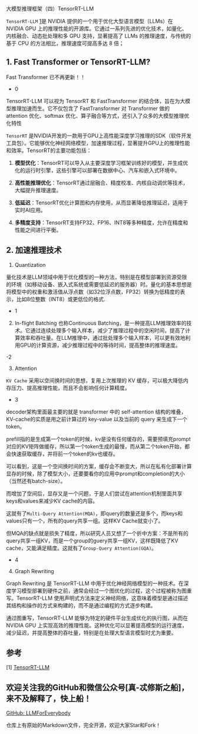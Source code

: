 大模型推理框架（四）TensorRT-LLM

`TensorRT-LLM` [1](#refer-anchor-1)是 NVIDIA 提供的一个用于优化大型语言模型（LLMs）在 NVIDIA GPU 上的推理性能的开源库。它通过一系列先进的优化技术，如量化、内核融合、动态批处理和多 GPU 支持，显著提高了 LLMs 的推理速度，与传统的基于 CPU 的方法相比，推理速度可提高多达 8 倍；

## 1. Fast Transformer or TensorRT-LLM?

Fast Transformer 已不再更新！！

- 0 

TensorRT-LLM 可以视为 TensorRT 和 FastTransformer 的结合体，旨在为大模型推理加速而生。它不仅包含了 FastTransformer 对 Transformer 做的 attention 优化、softmax 优化、算子融合等方式，还引入了众多的大模型推理优化特性

`TensorRT` 是NVIDIA开发的一款用于GPU上高性能深度学习推理的SDK（软件开发工具包）。它能够优化神经网络模型，加速推理过程，显著提升GPU上的推理性能和效率。TensorRT的主要功能包括：

1. **模型优化**：TensorRT可以导入从主要深度学习框架训练好的模型，并生成优化的运行时引擎，这些引擎可以部署在数据中心、汽车和嵌入式环境中。

2. **高性能推理优化**：TensorRT通过层融合、精度校准、内核自动调优等技术，大幅提升推理速度。

3. **低延迟**：TensorRT优化计算图和内存使用，从而显著降低推理延迟，适用于实时AI应用。

4. **多精度支持**：TensorRT支持FP32、FP16、INT8等多种精度，允许在精度和性能之间进行平衡。


## 2. 加速推理技术

1. Quantization

量化技术是LLM领域中用于优化模型的一种方法，特别是在模型部署到资源受限的环境（如移动设备、嵌入式系统或需要低延迟的服务器）时。量化的基本思想是将模型中的权重和激活值从浮点数（如32位浮点数，FP32）转换为低精度的表示，比如8位整数（INT8）或更低位的格式.

- 1

2. In-flight Batching
也称Continuous Batching，是一种提高LLM推理效率的技术。它通过连续处理多个输入样本，减少了推理过程中的空闲时间，提高了计算效率和吞吐量。在LLM推理中，通过批处理多个输入样本，可以更有效地利用GPU的计算资源，减少推理过程中的等待时间，提高整体的推理速度。

-2

3. Attention

`KV Cache` 采用以空间换时间的思想，复用上次推理的 KV 缓存，可以极大降低内存压力、提高推理性能，而且不会影响任何计算精度。

- 3

decoder架构里面最主要的就是 transformer 中的 self-attention 结构的堆叠，KV-cache的实质是用之前计算过的 key-value 以及当前的 query 来生成下一个 token。

prefill指的是生成第一个token的时候，kv是没有任何缓存的，需要预填充prompt对应的KV矩阵做缓存，所以第一个token生成的最慢，而从第二个token开始，都会快速获取缓存，并将前一个token的kv也缓存。

可以看到，这是一个空间换时间的方案，缓存会不断变大，所以在私有化部署计算显存的时候，除了模型大小，还要要看你的应用中prompt和completion的大小（当然还有batch-size）。

而增加了空间后，显存又是一个问题，于是人们尝试在attention机制里面共享keys和values来减少KV cache的内容。

这就有了`Multi-Query Attention(MQA)`，即query的数量还是多个，而keys和values只有一个，所有的query共享一组。这样KV Cache就变小了。

但MQA的缺点就是损失了精度，所以研究人员又想了一个折中方案：不是所有的query共享一组KV，而是一个group的guery共享一组KV，这样既降低了KV cache，又能满足精度。这就有了`Group-Query Attention(GQA)`。

- 4

4. Graph Rewriting

Graph Rewriting 是 TensorRT-LLM 中用于优化神经网络模型的一种技术。在深度学习模型部署到硬件之前，通常会经过一个图优化的过程，这个过程被称为图重写。TensorRT-LLM 使用声明式方法来定义神经网络，这意味着模型是通过描述其结构和操作的方式来构建的，而不是通过编程的方式逐步构建。

通过图重写，TensorRT-LLM 能够为特定的硬件平台生成优化的执行图，从而在 NVIDIA GPU 上实现高效的推理性能。这种优化可以显著提高模型的运行速度，减少延迟，并提高整体的吞吐量，特别是在处理大型语言模型时尤为重要。

## 参考

<div id="refer-anchor-1"></div>

[1] [TensorRT-LLM](https://github.com/NVIDIA/TensorRT-LLM/tree/release/0.5.0)

## 欢迎关注我的GitHub和微信公众号[真-忒修斯之船]，来不及解释了，快上船！

[GitHub: LLMForEverybody](https://github.com/luhengshiwo/LLMForEverybody)

仓库上有原始的Markdown文件，完全开源，欢迎大家Star和Fork！